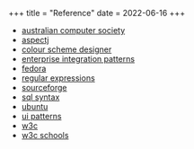 +++
title = "Reference"
date = 2022-06-16
+++
* [australian computer society](https://www.acs.org.au/)
* [aspectj](https://www.eclipse.org/aspectj)
* [colour scheme designer](https://colorschemedesigner.com/)
* [enterprise integration patterns](https://camel.apache.org/enterprise-integration-patterns.html)
* [fedora](https://fedoraproject.org/)
* [regular expressions](https://regex101.com)
* [sourceforge](https://sourceforge.net/)
* [sql syntax](https://www.sqlite.org/syntaxdiagrams.html)
* [ubuntu](https://www.ubuntu.com/)
* [ui patterns](http://ui-patterns.com)
* [w3c](http://www.w3c.org/)
* [w3c schools](https://www.w3schools.com/)

